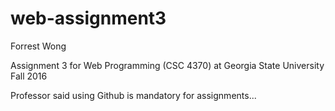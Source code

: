 # web-assignment3

Forrest Wong

Assignment 3 for Web Programming (CSC 4370) at Georgia State University Fall 2016

Professor said using Github is mandatory for assignments...
